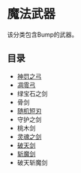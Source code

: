 # 魔法武器

该分类包含Bump的武器。

## 目录

- [神罚之弓](./Gods-Punishment-Bow)
- [凋零弓](./Withered-Bow)
- 绿宝石之剑
- 骨剑
- [随机短刃](./Random-Equipment)
- 守护之剑
- 桃木剑
- [灵魂之剑](./Soul-Sword)
- [破天剑](./Heaven-Breaking-Sword)
- [斩魔剑](./Demon-Slayer-Sword)
- 破天斩魔剑
